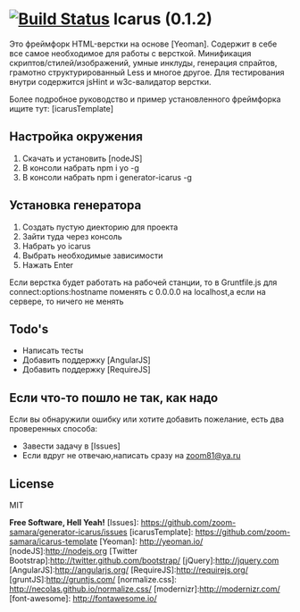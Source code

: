 [![Build Status](https://semaphoreci.com/api/v1/projects/506a9684-9902-45f0-b8f4-54c6a53fe32c/368286/shields_badge.svg)](https://semaphoreci.com/zoom/generator-icarus)
Icarus (0.1.2)
================

Это фреймфорк HTML-верстки на основе [Yeoman]. Содержит в себе все самое необходимое для работы с версткой. Минификация скриптов/стилей/изображений, умные инклуды, генерация спрайтов, грамотно структурированный Less и многое другое. Для тестирования внутри содержится jsHint и w3c-валидатор верстки.

Более подробное руководство и пример установленного фреймфорка ищите тут: [icarusTemplate]



## Настройка окружения
1. Скачать и установить [nodeJS]
2. В консоли набрать npm i yo -g
3.  В консоли набрать npm i generator-icarus -g

## Установка генератора
1. Создать пустую диекторию для проекта
2. Зайти туда через консоль
3. Набрать  yo icarus
4. Выбрать необходимые зависимости
5. Нажать Enter


Если верстка будет работать на рабочей станции, то в Gruntfile.js
для connect:options:hostname поменять с 0.0.0.0 на localhost,а если на сервере, то ничего не менять



## Todo's

 * Написать тесты
 * Добавить поддержку [AngularJS]
 * Добавить поддержку  [RequireJS]

## Если что-то пошло не так, как надо
Если вы обнаружили ошибку или хотите  добавить пожелание, есть два проверенных способа:

* Завести задачу в [Issues]
* Если вдруг не отвечаю,написать сразу на zoom81@ya.ru



License
----

MIT


**Free Software, Hell Yeah!**
[Issues]: https://github.com/zoom-samara/generator-icarus/issues
[icarusTemplate]: https://github.com/zoom-samara/icarus-template
[Yeoman]: http://yeoman.io/
[nodeJS]:http://nodejs.org
[Twitter Bootstrap]:http://twitter.github.com/bootstrap/
[jQuery]:http://jquery.com
[AngularJS]:http://angularjs.org/
[RequireJS]:http://requirejs.org/
[gruntJS]:http://gruntjs.com/
[normalize.css]: http://necolas.github.io/normalize.css/
[modernizr]:http://modernizr.com/
[font-awesome]: http://fontawesome.io/
